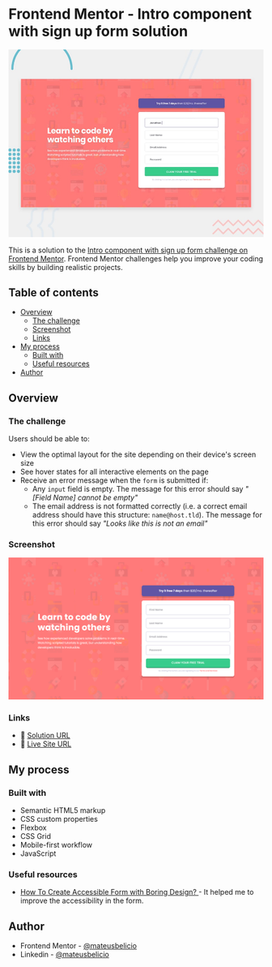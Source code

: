 # Frontend Mentor - Intro component with sign up form solution

![Design preview for the Intro component with sign up form coding challenge](./design/desktop-preview.jpg)

This is a solution to the [Intro component with sign up form challenge on Frontend Mentor](https://www.frontendmentor.io/challenges/intro-component-with-signup-form-5cf91bd49edda32581d28fd1). Frontend Mentor challenges help you improve your coding skills by building realistic projects.

## Table of contents

- [Overview](#overview)
  - [The challenge](#the-challenge)
  - [Screenshot](#screenshot)
  - [Links](#links)
- [My process](#my-process)
  - [Built with](#built-with)
  - [Useful resources](#useful-resources)
- [Author](#author)

## Overview

### The challenge

Users should be able to:

- View the optimal layout for the site depending on their device's screen size
- See hover states for all interactive elements on the page
- Receive an error message when the `form` is submitted if:
  - Any `input` field is empty. The message for this error should say _"[Field Name] cannot be empty"_
  - The email address is not formatted correctly (i.e. a correct email address should have this structure: `name@host.tld`). The message for this error should say _"Looks like this is not an email"_

### Screenshot

![](./design/desktop-result.png)

### Links

- 🔗 [Solution URL](https://github.com/mateusbelicio/intro-component-with-signup-form)
- 🔗 [Live Site URL](https://mateusbelicio.github.io/intro-component-with-signup-form)

## My process

### Built with

- Semantic HTML5 markup
- CSS custom properties
- Flexbox
- CSS Grid
- Mobile-first workflow
- JavaScript

### Useful resources

- [How To Create Accessible Form with Boring Design? ](https://community.codenewbie.org/vanzasetia/how-to-create-accessible-form-with-boring-design-4ab0) - It helped me to improve the accessibility in the form.

## Author

- Frontend Mentor - [@mateusbelicio](https://www.frontendmentor.io/profile/mateusbelicio)
- Linkedin - [@mateusbelicio](https://www.linkedin.com/in/mateusbelicio)
